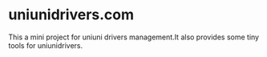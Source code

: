 # uniunidrivers.com
 This a mini project for uniuni drivers management.It also provides some tiny tools for uniunidrivers.
